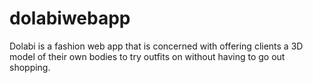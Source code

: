 # dolabiwebapp
Dolabi is a fashion web app that is concerned with offering clients a 3D model of their own bodies to try outfits on without having to go out shopping.
